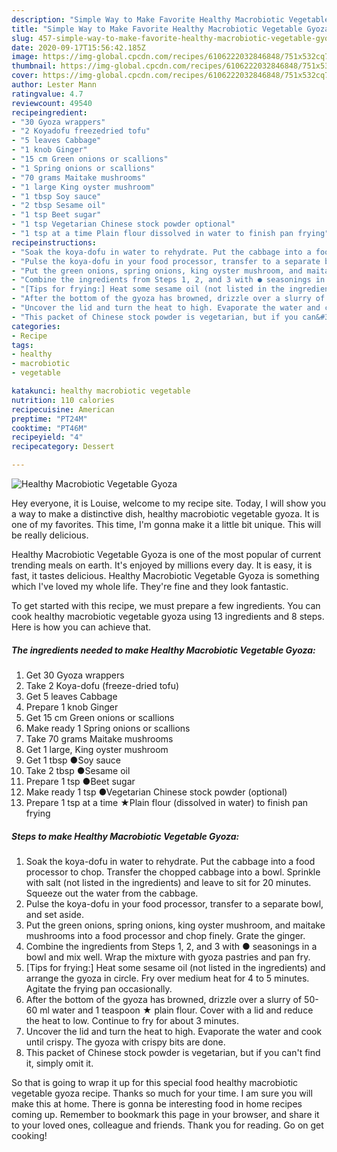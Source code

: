 ```yaml
---
description: "Simple Way to Make Favorite Healthy Macrobiotic Vegetable Gyoza"
title: "Simple Way to Make Favorite Healthy Macrobiotic Vegetable Gyoza"
slug: 457-simple-way-to-make-favorite-healthy-macrobiotic-vegetable-gyoza
date: 2020-09-17T15:56:42.185Z
image: https://img-global.cpcdn.com/recipes/6106222032846848/751x532cq70/healthy-macrobiotic-vegetable-gyoza-recipe-main-photo.jpg
thumbnail: https://img-global.cpcdn.com/recipes/6106222032846848/751x532cq70/healthy-macrobiotic-vegetable-gyoza-recipe-main-photo.jpg
cover: https://img-global.cpcdn.com/recipes/6106222032846848/751x532cq70/healthy-macrobiotic-vegetable-gyoza-recipe-main-photo.jpg
author: Lester Mann
ratingvalue: 4.7
reviewcount: 49540
recipeingredient:
- "30 Gyoza wrappers"
- "2 Koyadofu freezedried tofu"
- "5 leaves Cabbage"
- "1 knob Ginger"
- "15 cm Green onions or scallions"
- "1 Spring onions or scallions"
- "70 grams Maitake mushrooms"
- "1 large King oyster mushroom"
- "1 tbsp Soy sauce"
- "2 tbsp Sesame oil"
- "1 tsp Beet sugar"
- "1 tsp Vegetarian Chinese stock powder optional"
- "1 tsp at a time Plain flour dissolved in water to finish pan frying"
recipeinstructions:
- "Soak the koya-dofu in water to rehydrate. Put the cabbage into a food processor to chop. Transfer the chopped cabbage into a bowl. Sprinkle with salt (not listed in the ingredients) and leave to sit for 20 minutes. Squeeze out the water from the cabbage."
- "Pulse the koya-dofu in your food processor, transfer to a separate bowl, and set aside."
- "Put the green onions, spring onions, king oyster mushroom, and maitake mushrooms into a food processor and chop finely. Grate the ginger."
- "Combine the ingredients from Steps 1, 2, and 3 with ● seasonings in a bowl and mix well. Wrap the mixture with gyoza pastries and pan fry."
- "[Tips for frying:] Heat some sesame oil (not listed in the ingredients)  and arrange the gyoza in circle. Fry over medium heat for 4 to 5 minutes. Agitate the frying pan occasionally."
- "After the bottom of the gyoza has browned, drizzle over a slurry of 50-60 ml water and 1 teaspoon ★ plain flour. Cover with a lid and reduce the heat to low. Continue to fry for about 3 minutes."
- "Uncover the lid and turn the heat to high. Evaporate the water and cook until crispy. The gyoza with crispy bits are done."
- "This packet of Chinese stock powder is vegetarian, but if you can&#39;t find it, simply omit it."
categories:
- Recipe
tags:
- healthy
- macrobiotic
- vegetable

katakunci: healthy macrobiotic vegetable 
nutrition: 110 calories
recipecuisine: American
preptime: "PT24M"
cooktime: "PT46M"
recipeyield: "4"
recipecategory: Dessert

---
```



![Healthy Macrobiotic Vegetable Gyoza](https://img-global.cpcdn.com/recipes/6106222032846848/751x532cq70/healthy-macrobiotic-vegetable-gyoza-recipe-main-photo.jpg)

Hey everyone, it is Louise, welcome to my recipe site. Today, I will show you a way to make a distinctive dish, healthy macrobiotic vegetable gyoza. It is one of my favorites. This time, I'm gonna make it a little bit unique. This will be really delicious.



Healthy Macrobiotic Vegetable Gyoza is one of the most popular of current trending meals on earth. It's enjoyed by millions every day. It is easy, it is fast, it tastes delicious. Healthy Macrobiotic Vegetable Gyoza is something which I've loved my whole life. They're fine and they look fantastic.


To get started with this recipe, we must prepare a few ingredients. You can cook healthy macrobiotic vegetable gyoza using 13 ingredients and 8 steps. Here is how you can achieve that.

<!--inarticleads1-->

##### The ingredients needed to make Healthy Macrobiotic Vegetable Gyoza:

1. Get 30 Gyoza wrappers
1. Take 2 Koya-dofu (freeze-dried tofu)
1. Get 5 leaves Cabbage
1. Prepare 1 knob Ginger
1. Get 15 cm Green onions or scallions
1. Make ready 1 Spring onions or scallions
1. Take 70 grams Maitake mushrooms
1. Get 1 large, King oyster mushroom
1. Get 1 tbsp ●Soy sauce
1. Take 2 tbsp ●Sesame oil
1. Prepare 1 tsp ●Beet sugar
1. Make ready 1 tsp ●Vegetarian Chinese stock powder (optional)
1. Prepare 1 tsp at a time ★Plain flour (dissolved in water) to finish pan frying




<!--inarticleads2-->

##### Steps to make Healthy Macrobiotic Vegetable Gyoza:

1. Soak the koya-dofu in water to rehydrate. Put the cabbage into a food processor to chop. Transfer the chopped cabbage into a bowl. Sprinkle with salt (not listed in the ingredients) and leave to sit for 20 minutes. Squeeze out the water from the cabbage.
1. Pulse the koya-dofu in your food processor, transfer to a separate bowl, and set aside.
1. Put the green onions, spring onions, king oyster mushroom, and maitake mushrooms into a food processor and chop finely. Grate the ginger.
1. Combine the ingredients from Steps 1, 2, and 3 with ● seasonings in a bowl and mix well. Wrap the mixture with gyoza pastries and pan fry.
1. [Tips for frying:] Heat some sesame oil (not listed in the ingredients)  and arrange the gyoza in circle. Fry over medium heat for 4 to 5 minutes. Agitate the frying pan occasionally.
1. After the bottom of the gyoza has browned, drizzle over a slurry of 50-60 ml water and 1 teaspoon ★ plain flour. Cover with a lid and reduce the heat to low. Continue to fry for about 3 minutes.
1. Uncover the lid and turn the heat to high. Evaporate the water and cook until crispy. The gyoza with crispy bits are done.
1. This packet of Chinese stock powder is vegetarian, but if you can&#39;t find it, simply omit it.




So that is going to wrap it up for this special food healthy macrobiotic vegetable gyoza recipe. Thanks so much for your time. I am sure you will make this at home. There is gonna be interesting food in home recipes coming up. Remember to bookmark this page in your browser, and share it to your loved ones, colleague and friends. Thank you for reading. Go on get cooking!
